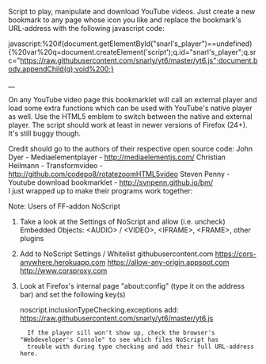Script to play, manipulate and download YouTube videos. Just create a new bookmark to any page whose icon you like and replace the bookmark's URL-address with the following javascript code:

javascript:%20if(document.getElementById("snarl's_player")==undefined){%20var%20q=document.createElement('script');q.id="snarl's_player";q.src="https://raw.githubusercontent.com/snarly/yt6/master/yt6.js";document.body.appendChild(q);void%200;}

__

On any YouTube video page this bookmarklet will call an external player and load some extra functions which can be used with YouTube's native player as well. Use the HTML5 emblem to switch between the native and external player. The script should work at least in newer versions of Firefox (24+). It's still buggy though.


Credit should go to the authors of their respective open source code:
   John Dyer - Mediaelementplayer - http://mediaelementjs.com/
   Christian Heilmann - Transformvideo - http://github.com/codepo8/rotatezoomHTML5video
   Steven Penny - Youtube download bookmarklet - http://svnpenn.github.io/bm/   
I just wrapped up to make their programs work together:


Note:
Users of FF-addon NoScript

1. Take a look at the Settings of NoScript and allow (i.e. uncheck)
   Embedded Objects:
      \<AUDIO\> / \<VIDEO\>,
      \<IFRAME\>,
      \<FRAME\>,
      other plugins

2. Add to NoScript Settings / Whitelist
      githubusercontent.com
      https://cors-anywhere.herokuapp.com
      https://allow-any-origin.appspot.com
      http://www.corsproxy.com

3. Look at Firefox's internal page "about:config" (type it on the address bar) and set the following key(s)
      
      noscript.inclusionTypeChecking.exceptions
         add:  https://raw.githubusercontent.com/snarly/yt6/master/yt6.js
        
         If the player sill won't show up, check the browser's "Webdeveloper's Console" to see which files NoScript has
         trouble with during type checking and add their full URL-address here.
